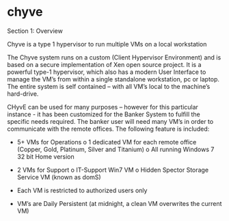 # chyve

Section 1: Overview

Chyve is a type 1 hypervisor to run multiple VMs on a local workstation

The Chyve system runs on a custom (Client Hypervisor Environment) and is based on a secure implementation of Xen open source project. It is a powerful type-1 hypervisor, which also has a modern User Interface to manage the VM’s from within a single standalone workstation, pc or laptop.  The entire system is self contained – with all VM’s local to the machine’s hard-drive.

CHyvE can be used for many purposes – however for this particular instance - it has been customized for the Banker System to fulfill the specific needs required.  The banker user will need many VM’s in order to communicate with the remote offices.  The following feature is included:
-	5+ VMs for Operations
o	1 dedicated VM for each remote office (Copper, Gold, Platinum, Silver and Titanium)
o	All running Windows 7 32 bit Home version

-	2 VMs for Support
o	IT-Support Win7 VM 
o	Hidden Spector Storage Service VM (known as domS)

-	Each VM is restricted to authorized users only
-	VM’s are Daily Persistent (at midnight, a clean VM overwrites the current VM)

